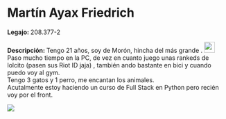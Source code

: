 <h1>Martín Ayax Friedrich</h1>
<p> <b>Legajo: </b>208.377-2 </p>
<p> <b>Descripción: </b> Tengo 21 años, soy de Morón, hincha del más grande . <img width="25" height="25" src="https://icons.iconarchive.com/icons/giannis-zographos/south-american-football-club/256/Boca-Juniors-icon.png"> <br> 
Paso mucho tiempo en la PC, de vez en cuanto juego unas rankeds de lolcito (pasen sus Riot ID jaja) , también ando bastante en bici y cuando puedo voy al gym. <br> 
Tengo 3 gatos y 1 perro, me encantan los animales. <br>
Acutalmente estoy haciendo un curso de Full Stack en Python pero recién voy por el front.</p> 
<img src="https://r2.easyimg.io/3usjlpe84/download_(2).jpg">
